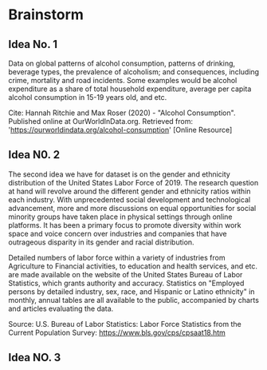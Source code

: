 # Brainstorm

## Idea No. 1
   Data on global patterns of alcohol consumption, patterns of drinking, beverage types, the prevalence of alcoholism; and consequences, including crime, mortality and road incidents. Some examples would be alcohol expenditure as a share of total household expenditure, average per capita alcohol consumption in 15-19 years old, and etc.

   Cite: Hannah Ritchie and Max Roser (2020) - "Alcohol Consumption". Published online at OurWorldInData.org. Retrieved from: 'https://ourworldindata.org/alcohol-consumption' [Online Resource]

## Idea N0. 2
  The second idea we have for dataset is on the gender and ethnicity distribution of the United States Labor Force of 2019. The research question at hand will revolve around the different gender and ethnicity ratios within each industry. With unprecedented social development and technological advancement, more and more discussions on equal opportunities for social minority groups have taken place in physical settings  through online platforms. It has been a primary focus to promote diversity within work space and voice concern over industries and companies that have outrageous disparity in its gender and racial distribution.

  Detailed numbers of labor force within a variety of industries from Agriculture to Financial activities, to education and health services, and etc. are made available on the website of the United States Bureau of Labor Statistics, which grants authority and accuracy. Statistics on "Employed persons by detailed industry, sex, race, and Hispanic or Latino ethnicity" in monthly, annual tables are all available to the public, accompanied by charts and articles evaluating the data.

  Source: U.S. Bureau of Labor Statistics: Labor Force Statistics from the Current Population Survey: https://www.bls.gov/cps/cpsaat18.htm


## Idea NO. 3
